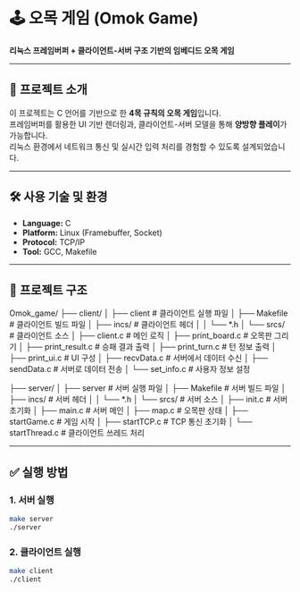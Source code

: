 # 🕹️ 오목 게임 (Omok Game)

**리눅스 프레임버퍼 + 클라이언트-서버 구조 기반의 임베디드 오목 게임**

---

## 📌 프로젝트 소개

이 프로젝트는 C 언어를 기반으로 한 **4목 규칙의 오목 게임**입니다.  
프레임버퍼를 활용한 UI 기반 렌더링과, 클라이언트-서버 모델을 통해 **양방향 플레이**가 가능합니다.  
리눅스 환경에서 네트워크 통신 및 실시간 입력 처리를 경험할 수 있도록 설계되었습니다.

---

## 🛠️ 사용 기술 및 환경

- **Language:** C
- **Platform:** Linux (Framebuffer, Socket)
- **Protocol:** TCP/IP
- **Tool:** GCC, Makefile

---

## 📂 프로젝트 구조

Omok_game/
├── client/
│   ├── client               # 클라이언트 실행 파일
│   ├── Makefile             # 클라이언트 빌드 파일
│   ├── incs/                # 클라이언트 헤더
│   │   └── *.h
│   └── srcs/                # 클라이언트 소스
│       ├── client.c         # 메인 로직
│       ├── print_board.c    # 오목판 그리기
│       ├── print_result.c   # 승패 결과 출력
│       ├── print_turn.c     # 턴 정보 출력
│       ├── print_ui.c       # UI 구성
│       ├── recvData.c       # 서버에서 데이터 수신
│       ├── sendData.c       # 서버로 데이터 전송
│       └── set_info.c       # 사용자 정보 설정

├── server/
│   ├── server               # 서버 실행 파일
│   ├── Makefile             # 서버 빌드 파일
│   ├── incs/                # 서버 헤더
│   │   └── *.h
│   └── srcs/                # 서버 소스
│       ├── init.c           # 서버 초기화
│       ├── main.c           # 서버 메인
│       ├── map.c            # 오목판 상태
│       ├── startGame.c      # 게임 시작
│       ├── startTCP.c       # TCP 통신 초기화
│       └── startThread.c    # 클라이언트 쓰레드 처리


---

## ✅ 실행 방법

### 1. 서버 실행
```bash
make server
./server
```
### 2. 클라이언트 실행
```bash
make client
./client
```
